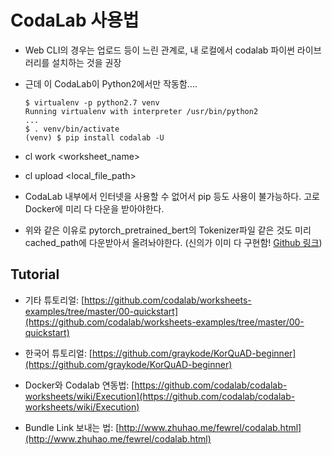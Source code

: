 # CodaLab 사용법

- Web CLI의 경우는 업로드 등이 느린 관계로, 내 로컬에서 codalab 파이썬 라이브러리를 설치하는 것을 권장
- 근데 이 CodaLab이 Python2에서만 작동함....
    ```
    $ virtualenv -p python2.7 venv
    Running virtualenv with interpreter /usr/bin/python2
    ...
    $ . venv/bin/activate
    (venv) $ pip install codalab -U
    ```

- cl work <worksheet_name>

- cl upload <local_file_path>

- CodaLab 내부에서 인터넷을 사용할 수 없어서 pip 등도 사용이 불가능하다. 고로 Docker에 미리 다 다운을 받아야한다.

- 위와 같은 이유로 pytorch_pretrained_bert의 Tokenizer파일 같은 것도 미리 cached_path에 다운받아서 올려놔야한다. (신의가 이미 다 구현함! [Github 링크](https://github.com/seanie12/mrqa-serving))


## Tutorial
- 기타 튜토리얼: [https://github.com/codalab/worksheets-examples/tree/master/00-quickstart](https://github.com/codalab/worksheets-examples/tree/master/00-quickstart)

- 한국어 튜토리얼: [https://github.com/graykode/KorQuAD-beginner](https://github.com/graykode/KorQuAD-beginner)

- Docker와 Codalab 연동법: [https://github.com/codalab/codalab-worksheets/wiki/Execution](https://github.com/codalab/codalab-worksheets/wiki/Execution)

- Bundle Link 보내는 법: [http://www.zhuhao.me/fewrel/codalab.html](http://www.zhuhao.me/fewrel/codalab.html)